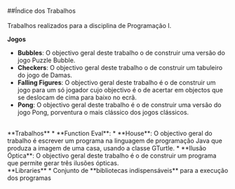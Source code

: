 ﻿##Índice dos Trabalhos
<br><br>
Trabalhos realizados para a disciplina de Programação I. 

**Jogos**
* **Bubbles**: O objectivo geral deste trabalho o de construir uma versão do jogo Puzzle Bubble.
* **Checkers**: O objectivo geral deste trabalho o de construir um tabuleiro do jogo de Damas.
* **Falling Figures**: O objectivo geral deste trabalho é o de construir um jogo para um só jogador cujo objectivo é o de acertar em objectos que se deslocam de cima para baixo no ecrã.
* **Pong**: O objectivo geral deste trabalho é o de construir uma versão do jogo Pong, porventura o mais clássico dos jogos clássicos.


<br>
**Trabalhos**
* **Function Eval**:
* **House**: O objectivo geral do trabalho é escrever um programa na linguagem de programação Java que produza a imagem de uma casa, usando a classe GTurtle.
* **Ilusão Óptica**: O objectivo geral deste trabalho é o de construir um programa que permite gerar três ilusões ópticas.

<br>
**Libraries**
* Conjunto de **bibliotecas indispensáveis** para a execução dos programas
